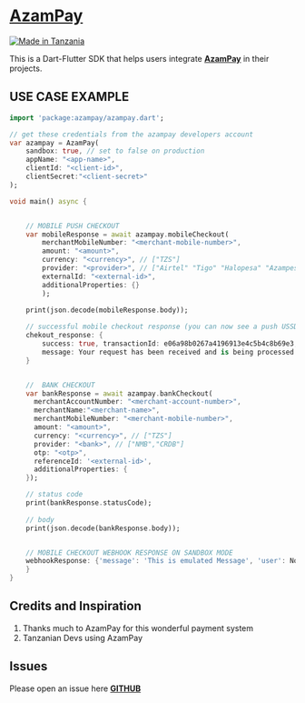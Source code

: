 # [**AzamPay**](https://developerdocs.azampay.co.tz/)

[![Made in Tanzania](https://img.shields.io/badge/made%20in-tanzania-008751.svg?style=flat-square)](https://github.com/Tanzania-Developers-Community/made-in-tanzania)

This is a Dart-Flutter SDK that helps users integrate [**AzamPay**](https://azampay.com/) in their projects. 

## USE CASE EXAMPLE
```dart
import 'package:azampay/azampay.dart';

// get these credentials from the azampay developers account
var azampay = AzamPay(
    sandbox: true, // set to false on production
    appName: "<app-name>",
    clientId: "<client-id>",
    clientSecret:"<client-secret>"
);

void main() async {


    // MOBILE PUSH CHECKOUT
    var mobileResponse = await azampay.mobileCheckout(
        merchantMobileNumber: "<merchant-mobile-number>",
        amount: "<amount>",
        currency: "<currency>", // ["TZS"]
        provider: "<provider>", // ["Airtel" "Tigo" "Halopesa" "Azampesa"]
        externalId: "<external-id>",
        additionalProperties: {}
        );
        
    print(json.decode(mobileResponse.body));

    // successful mobile checkout response (you can now see a push USSD on your phone)
    chekout_response: {
        success: true, transactionId: e06a98b0267a4196913e4c5b4c8b69e3, 
        message: Your request has been received and is being processed.
    }


    //  BANK CHECKOUT
    var bankResponse = await azampay.bankCheckout(
      merchantAccountNumber: "<merchant-account-number>",
      merchantName:"<merchant-name>",
      merchantMobileNumber: "<merchant-mobile-number>",
      amount: "<amount>",
      currency: "<currency>", // ["TZS"]
      provider: "<bank>", // ["NMB","CRDB"]
      otp: "<otp>",
      referenceId: '<external-id>',
      additionalProperties: { 
    });

    // status code
    print(bankResponse.statusCode);
    
    // body
    print(json.decode(bankResponse.body));


    // MOBILE CHECKOUT WEBHOOK RESPONSE ON SANDBOX MODE
    webhookResponse: {'message': 'This is emulated Message', 'user': None, 'password': None, 'clientId': None, 'transactionstatus': 'success', 'operator': '<provider>', 'reference': '<uuid>', 'externalreference': '<uuid>', 'utilityref': 'Gr5HI85KbbR790', 'amount': '<amount>', 'transid': '<uuid>', 'msisdn': '255xxxxx', 'submerchantAcc': None, 'additionalProperties': {}
    }
}
```

## Credits and Inspiration
1. Thanks much to AzamPay for this wonderful payment system
2. Tanzanian Devs using AzamPay

## Issues
Please open an issue here [**GITHUB**](https://github.com/zipa-tech/azampay/)